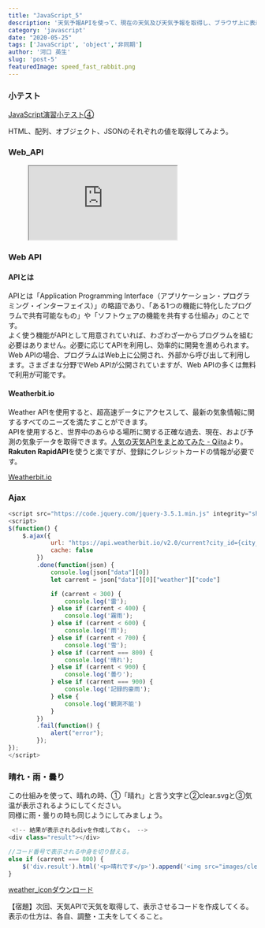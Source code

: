 ```yaml
---
title: "JavaScript_5"
description: '天気予報APIを使って、現在の天気及び天気予報を取得し、ブラウザ上に表示する。'
category: 'javascript'
date: "2020-05-25"
tags: ['JavaScript', 'object','非同期']
author: '河口 英生'
slug: 'post-5'
featuredImage: speed_fast_rabbit.png
---
```

<div class="post-section">
<h3 class="title is-5" >小テスト</h3>

[JavaScript演習小テスト④](https://forms.gle/jsdhmyGouJ57xYQX6)

HTML、配列、オブジェクト、JSONのそれぞれの値を取得してみよう。
</div>

<div class="post-section">
<h3 class="title is-5" >Web_API</h3>
<figure class="is-fullwidth slide">
  <iframe src="https://drive.google.com/file/d/1qYRMgGmDW0OiuLtHOCQTAujSvNdt6T5L/preview"></iframe>
</figure>
</div>

<div class="post-section">
<h3 class="title is-5" >Web API</h3>
<h4 class="title is-6" >APIとは</h4>

APIとは「Application Programming Interface（アプリケーション・プログラミング・インターフェイス）」の略語であり、「ある1つの機能に特化したプログラムで共有可能なもの」や「ソフトウェアの機能を共有する仕組み」のことです。  
よく使う機能がAPIとして用意されていれば、わざわざ一からプログラムを組む必要はありません。必要に応じてAPIを利用し、効率的に開発を進められます。  
Web APIの場合、プログラムはWeb上に公開され、外部から呼び出して利用します。さまざまな分野でWeb APIが公開されていますが、Web APIの多くは無料で利用が可能です。

<h4 class="title is-6" >Weatherbit.io</h4>

Weather APIを使用すると、超高速データにアクセスして、最新の気象情報に関するすべてのニーズを満たすことができます。  
APIを使用すると、世界中のあらゆる場所に関する正確な過去、現在、および予測の気象データを取得できます。[人気の天気APIをまとめてみた - Qiita](https://qiita.com/cnakano/items/ff3fd90f685f4ca363cc)より。  
**Rakuten RapidAPI**を使うと楽ですが、登録にクレジットカードの情報が必要です。

[Weatherbit.io](https://www.weatherbit.io/)

</div>

<div class="post-section">
<h3 class="title is-5" >Ajax</h3>

```javascript
<script src="https://code.jquery.com/jquery-3.5.1.min.js" integrity="sha256-9/aliU8dGd2tb6OSsuzixeV4y/faTqgFtohetphbbj0=" crossorigin="anonymous"></script>
<script>
$(function() {
    $.ajax({
            url: "https://api.weatherbit.io/v2.0/current?city_id={city_id}&key={api_key}",
            cache: false
        })
        .done(function(json) {
            console.log(json["data"][0])
            let carrent = json["data"][0]["weather"]["code"]

            if (carrent < 300) {
                console.log('雷');
            } else if (carrent < 400) {
                console.log('霧雨');
            } else if (carrent < 600) {
                console.log('雨');
            } else if (carrent < 700) {
                console.log('雪');
            } else if (carrent === 800) {
                console.log('晴れ');
            } else if (carrent < 900) {
                console.log('曇り');
            } else if (carrent === 900) {
                console.log('記録的豪雨');
            } else {
                console.log('観測不能')
            }
        })
        .fail(function() {
            alert("error");
        });
});
</script>
```
</div>

<div class="post-section">
<h3 class="title is-5" >晴れ・雨・曇り</h3>

この仕組みを使って、晴れの時、①「晴れ」と言う文字と②clear.svgと③気温が表示されるようにしてください。  
同様に雨・曇りの時も同じようにしてみましょう。

```javascript
 <!-- 結果が表示されるdivを作成しておく。 -->
<div class="result"></div>

//コード番号で表示される中身を切り替える。
else if (carrent === 800) {
    $('div.result').html('<p>晴れです</p>').append('<img src="images/clear.svg" alt="晴れアイコン">');
}
```

[weather_iconダウンロード](https://drive.google.com/drive/folders/1XXkyAecQGb5R-6K2PyVgX4fccMPMMaxe?usp=sharing)

【宿題】次回、天気APIで天気を取得して、表示させるコードを作成してくる。  
表示の仕方は、各自、調整・工夫をしてくること。

</div>
